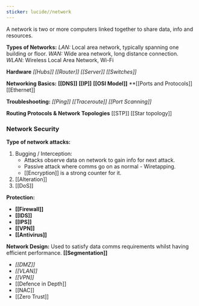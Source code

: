 ```yaml
---
sticker: lucide//network
---
```

A network is two or more computers linked together to share data, info and resources. 

**Types of Networks:**
*LAN:* Local area network, typically spanning one building or floor. 
*WAN:* Wide area network, long distance connection. 
*WLAN*: Wireless Local Area Network, Wi-Fi

**Hardware**
*[[Hubs]]*
*[[Router]]*
*[[Server]]*
*[[Switches]]*

**Networking Basics:**
**[[DNS]]**
**[[IP]]**
**[[OSI Model]]**
**[[Ports and Protocols]]
[[Ethernet]]

**Troubleshooting:** 
*[[Ping]]*
*[[Traceroute]]*
*[[Port Scanning]]*

**Routing Protocols & Network Topologies**
[[STP]]
[[Star topology]]
### Network Security
**Type of network attacks:**
1. Bugging / Interception:
	- Attacks observe data on network to gain info for next attack. 
	- Passive attack where comms go on as normal - Wiretapping. 
	- [[Encryption]] is a strong counter for it. 
2. [[Alteration]]
3. [[DoS]]

**Protection:**
- **[[Firewall]]**
- **[[IDS]]**
- **[[IPS]]**
- **[[VPN]]**
- **[[Antivirus]]**

**Network Design:**
Used to satisfy data comms requirements whilst having efficient performance. 
**[[Segmentation]]**
- *[[DMZ]]*
- *[[VLAN]]*
- *[[VPN]]*
- [[Defence in Depth]]
- [[NAC]]
- [[Zero Trust]]